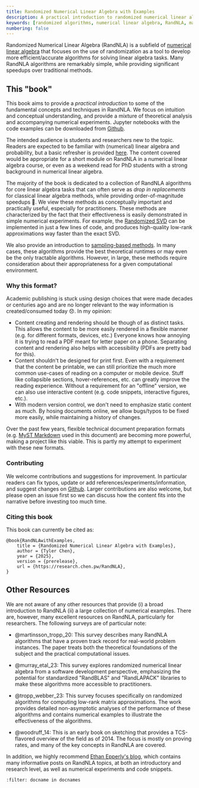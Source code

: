 ```yaml
---
title: Randomized Numerical Linear Algebra with Examples
description: A practical introduction to randomized numerical linear algebra (RandNLA) covering fundamental concepts, techniques, and algorithms with theoretical analysis and numerical experiments.
keywords: [randomized algorithms, numerical linear algebra, RandNLA, matrix factorizations, sketching, randomization, linear algebra]
numbering: false
---
```


Randomized Numerical Linear Algebra (RandNLA) is a subfield of [numerical linear algebra](https://en.wikipedia.org/wiki/Numerical_linear_algebra) that focuses on the use of randomization as a tool to develop more efficient/accurate algorithms for solving linear algebra tasks.
Many RandNLA algorithms are remarkably simple, while providing significant speedups over traditional methods.

## This "book"

This book aims to provide a *practical introduction* to some of the fundamental concepts and techniques in RandNLA.
We focus on intuition and conceptual understanding, and provide a mixture of theoretical analysis and accompanying numerical experiments.
Jupyter notebooks with the code examples can be downloaded from [Github](https://github.com/tchen-research/RandNLA).

The intended audience is students and researchers new to the topic.
Readers are expected to be familiar with (numerical) linear algebra and probability, but a basic refresher is provided [here](../01-Background/review.md).
The content covered would be appropriate for a short module on RandNLA in a numerical linear algebra course, or even as a weekend read for PhD students with a strong background in numerical linear algebra.


The majority of the book is dedicated to a collection of RandNLA algorithms for core linear algebra tasks that can often serve as *drop in replacements* for classical linear algebra methods, while providing order-of-magnitude speedups 🤯.
We view these methods as conceptually important and practically useful, especially for practitioners.
These methods are characterized by the fact that their effectiveness is easily demonstrated in simple numerical experiments. 
For example, the [Randomized SVD](./05-Low-Rank-Approximation/randomized-svd.ipynb) can be implemented in just a few lines of code, and produces high-quality low-rank approximations way faster than the exact SVD.


We also provide an introduction to [sampling-based methods](./07-Sampling-Based-Methods/). 
In many cases, these algorithms provide the best theoretical runtimes or may even be the only tractable algorithms.
However, in large, these methods require consideration about their appropriateness for a given computational environment.



### Why this format?

Academic publishing is stuck using design choices that were made decades or centuries ago and are no longer relevant to the way information is created/consumed today 😞. 
In my opinion:
- Content creating and rendering should be though of as distinct tasks. 
This allows the content to be more easily rendered in a flexible manner (e.g. for different formats, devices, etc.)
Everyone knows how annoying it is trying to read a PDF meant for letter paper on a phone.
Separating content and rendering also helps with accessibility (PDFs are pretty bad for this).
- Content shouldn't be designed for print first.
Even with a requirement that the content be printable, we can still prioritize the much more common use-cases of reading on a computer or mobile device. Stuff like collapsible sections, hover-references, etc. can greatly improve the reading experience. 
Without a requirement for an "offline" version, we can also use interactive content (e.g. code snippets, interactive figures, etc.).
- With modern version control, we don't need to emphasize static content as much. By hosing documents online, we allow bugs/typos to be fixed more easily, while maintaining a history of changes.

Over the past few years, flexible technical document preparation formats (e.g. [MyST Markdown](https://mystmd.org) used in this document) are becoming more powerful, making a project like this viable.
This is partly my attempt to experiment with these new formats.

### Contributing

We welcome contributions and suggestions for improvement.
In particular readers can fix typos, update or add references/experiments/information, and suggest changes on [Github](https://github.com/tchen-research/RandNLA).
Larger contributions are also welcome, but please open an issue first so we can discuss how the content fits into the narrative before investing too much time.


### Citing this book

This book can currently be cited as:
```
@book{RandNLAwithExamples,
    title = {Randomized Numerical Linear Algebra with Examples},
    author = {Tyler Chen},
    year = {2025},
    version = {prerelease},
    url = {https://research.chen.pw/RandNLA},
}
```

## Other Resources

We are not aware of any other resources that provide (i) a broad introduction to RandNLA (ii) a large collection of numerical examples.
There are, however, many excellent resources on RandNLA, particularly for researchers.
The following surveys are of particular note:

- @martinsson_tropp_20: This survey describes many RandNLA algorithms that have a proven track record for real-world problem instances. The paper treats both the theoretical foundations of the subject and the practical computational issues. 

- @murray_etal_23: This survey explores randomized numerical linear algebra from a software development perspective, emphasizing the potential for standardized "RandBLAS" and "RandLAPACK" libraries to make these algorithms more accessible to practitioners. 

- @tropp_webber_23: This survey focuses specifically on randomized algorithms for computing low-rank matrix approximations. The work provides detailed non-asymptotic analyses of the performance of these algorithms and contains numerical examples to illustrate the effectiveness of the algorithms.

- @woodruff_14: This is an early book on sketching that provides a TCS-flavored overview of the field as of 2014. The focus is mostly on proving rates, and many of the key concepts in RandNLA are covered.

In addition, we highly recommend [Ethan Epperly's blog](https://www.ethanepperly.com/index.php/posts-by-topic/), which contains many informative posts on RandNLA topics, at both an introductory and research level, as well as numerical experiments and code snippets.



```{bibliography}
:filter: docname in docnames
```


